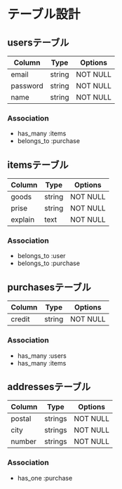 # テーブル設計

## usersテーブル

| Column    | Type       | Options  |
| --------- | ---------- | -------- |
| email     | string     | NOT NULL |
| password  | string     | NOT NULL |
| name      | string     | NOT NULL |

### Association

- has_many :items
- belongs_to :purchase

## itemsテーブル

| Column    | Type       | Options  |
| --------- | ---------- | -------- |
| goods     | string     | NOT NULL |
| prise     | string     | NOT NULL |
| explain   | text       | NOT NULL |

### Association

- belongs_to :user
- belongs_to :purchase

## purchasesテーブル

| Column    | Type       | Options  |
| --------- | ---------- | -------- |
| credit    | string     | NOT NULL |

### Association

- has_many :users
- has_many :items

## addressesテーブル

| Column    | Type       | Options  |
| --------- | ---------- | -------- |
| postal    | strings    | NOT NULL |
| city      | strings    | NOT NULL |
| number    | strings    | NOT NULL |

### Association

- has_one :purchase